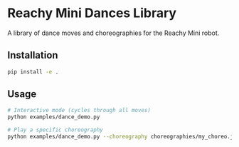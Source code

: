 # Reachy Mini Dances Library

A library of dance moves and choreographies for the Reachy Mini robot.

## Installation

```bash
pip install -e .
```

## Usage

```bash
# Interactive mode (cycles through all moves)
python examples/dance_demo.py

# Play a specific choreography
python examples/dance_demo.py --choreography choreographies/my_choreo.json
```
